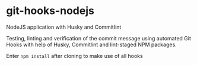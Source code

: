 # git-hooks-nodejs
NodeJS application with Husky and CommitIint

Testing, linting and verification of the commit message using automated Git Hooks with help of Husky, Commitlint and lint-staged NPM packages.

Enter `npm install` after cloning to make use of all hooks
